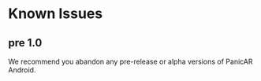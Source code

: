 # Known Issues

## pre 1.0

We recommend you abandon any pre-release or alpha versions of PanicAR Android.